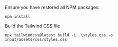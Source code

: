 Ensure you have restored all NPM packages:

```text
npm install
```

Build the Tailwind CSS file

```
npx tailwindcss@latest build -i .\styles.css -o input/assets/css/styles.css
```